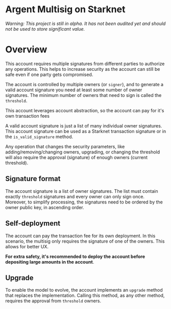 # Argent Multisig on Starknet

_Warning: This project is still in alpha. It has not been audited yet and should not be used to store significant value._

# Overview

This account requires multiple signatures from different parties to authorize any operations. This helps to increase security as the account can still be safe even if one party gets compromised.

The account is controlled by multiple owners (or `signer`), and to generate a valid account signature you need at least some number of owner signatures. The minimum number of owners that need to sign is called the `threshold`.

This account leverages account abstraction, so the account can pay for it's own transaction fees

A valid account signature is just a list of many individual owner signatures. This account signature can be used as a Starknet transaction signature or in the `is_valid_signature` method.

Any operation that changes the security parameters, like adding/removing/changing owners, upgrading, or changing the threshold will also require the approval (signature) of enough owners (current threshold).

## Signature format

The account signature is a list of owner signatures. The list must contain exactly `threshold` signatures and every owner can only sign once. Moreover, to simplify processing, the signatures need to be ordered by the owner public key, in ascending order.

## Self-deployment

The account can pay the transaction fee for its own deployment. In this scenario, the multisig only requires the signature of one of the owners.
This allows for better UX.

**For extra safety, it's recommended to deploy the account before depositing large amounts in the account**.


## Upgrade

To enable the model to evolve, the account implements an `upgrade` method that replaces the implementation. Calling this method, as any other method, requires the approval from `threshold` owners.

